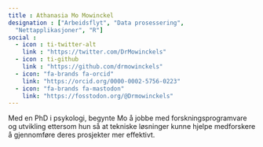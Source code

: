 ```yaml
---
title : Athanasia Mo Mowinckel
designation : ["Arbeidsflyt", "Data prosessering",
  "Nettapplikasjoner", "R"]
social :
  - icon : ti-twitter-alt
    link : "https://twitter.com/DrMowinckels"
  - icon : ti-github 
    link : "https://github.com/drmowinckels"
  - icon: "fa-brands fa-orcid"
    link: "https://orcid.org/0000-0002-5756-0223"
  - icon: "fa-brands fa-mastodon"
    link: "https://fosstodon.org/@Drmowinckels"
---
```


Med en PhD i psykologi, begynte Mo å jobbe med forskningsprogramvare og utvikling ettersom hun så at tekniske løsninger kunne hjelpe medforskere å gjennomføre deres prosjekter mer effektivt.
